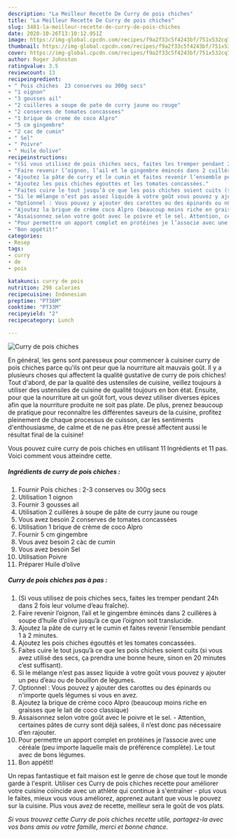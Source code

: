 ```yaml
---
description: "La Meilleur Recette De Curry de pois chiches"
title: "La Meilleur Recette De Curry de pois chiches"
slug: 3481-la-meilleur-recette-de-curry-de-pois-chiches
date: 2020-10-26T13:10:12.951Z
image: https://img-global.cpcdn.com/recipes/f9a2f33c5f4243bf/751x532cq70/curry-de-pois-chiches-photo-principale-de-la-recette.jpg
thumbnail: https://img-global.cpcdn.com/recipes/f9a2f33c5f4243bf/751x532cq70/curry-de-pois-chiches-photo-principale-de-la-recette.jpg
cover: https://img-global.cpcdn.com/recipes/f9a2f33c5f4243bf/751x532cq70/curry-de-pois-chiches-photo-principale-de-la-recette.jpg
author: Roger Johnston
ratingvalue: 3.5
reviewcount: 13
recipeingredient:
- " Pois chiches  23 conserves ou 300g secs"
- "1 oignon"
- "3 gousses ail"
- "2 cuilleres a soupe de pate de curry jaune ou rouge"
- "2 conserves de tomates concassees"
- "1 brique de creme de coco Alpro"
- "5 cm gingembre"
- "2 cac de cumin"
- " Sel"
- " Poivre"
- " Huile dolive"
recipeinstructions:
- "(Si vous utilisez de pois chiches secs, faites les tremper pendant 24h dans 2 fois leur volume d’eau fraîche)."
- "Faire revenir l’oignon, l’ail et le gingembre émincés dans 2 cuillères à soupe d’huile d’olive jusqu’à ce que l’oignon soit translucide."
- "Ajoutez la pâte de curry et le cumin et faites revenir l’ensemble pendant 1 à 2 minutes."
- "Ajoutez les pois chiches égouttés et les tomates concassées."
- "Faites cuire le tout jusqu’à ce que les pois chiches soient cuits (si vous avez utilisé des secs, ça prendra une bonne heure, sinon en 20 minutes c’est suffisant)."
- "Si le mélange n’est pas assez liquide à votre goût vous pouvez y ajouter un peu d’eau ou de bouillon de légumes."
- "Optionnel : Vous pouvez y ajouter des carottes ou des épinards ou n&#39;importe quels légumes si vous en avez."
- "Ajoutez la brique de crème coco Alpro (beaucoup moins riche en graisses que le lait de coco classique)"
- "Assaisonnez selon votre goût avec le poivre et le sel. Attention, certaines pâtes de curry sont déjà salées, il n’est donc pas nécessaire d’en rajouter."
- "Pour permettre un apport complet en protéines je l’associe avec une céréale (peu importe laquelle mais de préférence complète). Le tout avec de bons légumes."
- "Bon appétit!"
categories:
- Resep
tags:
- curry
- de
- pois

katakunci: curry de pois 
nutrition: 298 calories
recipecuisine: Indonesian
preptime: "PT36M"
cooktime: "PT33M"
recipeyield: "2"
recipecategory: Lunch

---
```



![Curry de pois chiches](https://img-global.cpcdn.com/recipes/f9a2f33c5f4243bf/751x532cq70/curry-de-pois-chiches-photo-principale-de-la-recette.jpg)

En général, les gens sont paresseux pour commencer à cuisiner curry de pois chiches parce qu'ils ont peur que la nourriture ait mauvais goût. Il y a plusieurs choses qui affectent la qualité gustative de curry de pois chiches! Tout d'abord, de par la qualité des ustensiles de cuisine, veillez toujours à utiliser des ustensiles de cuisine de qualité toujours en bon état. Ensuite, pour que la nourriture ait un goût fort, vous devez utiliser diverses épices afin que la nourriture produite ne soit pas plate. De plus, prenez beaucoup de pratique pour reconnaître les différentes saveurs de la cuisine, profitez pleinement de chaque processus de cuisson, car les sentiments d'enthousiasme, de calme et de ne pas être pressé affectent aussi le résultat final de la cuisine!

<!--inarticleads1-->

Vous pouvez cuire curry de pois chiches en utilisant 11 Ingrédients et 11 pas. Voici comment vous atteindre cette.

##### Ingrédients de curry de pois chiches :

1. Fournir  Pois chiches : 2-3 conserves ou 300g secs
1. Utilisation 1 oignon
1. Fournir 3 gousses ail
1. Utilisation 2 cuillères à soupe de pâte de curry jaune ou rouge
1. Vous avez besoin 2 conserves de tomates concassées
1. Utilisation 1 brique de crème de coco Alpro
1. Fournir 5 cm gingembre
1. Vous avez besoin 2 càc de cumin
1. Vous avez besoin  Sel
1. Utilisation  Poivre
1. Préparer  Huile d’olive




<!--inarticleads2-->

##### Curry de pois chiches pas à pas :

1. (Si vous utilisez de pois chiches secs, faites les tremper pendant 24h dans 2 fois leur volume d’eau fraîche).
1. Faire revenir l’oignon, l’ail et le gingembre émincés dans 2 cuillères à soupe d’huile d’olive jusqu’à ce que l’oignon soit translucide.
1. Ajoutez la pâte de curry et le cumin et faites revenir l’ensemble pendant 1 à 2 minutes.
1. Ajoutez les pois chiches égouttés et les tomates concassées.
1. Faites cuire le tout jusqu’à ce que les pois chiches soient cuits (si vous avez utilisé des secs, ça prendra une bonne heure, sinon en 20 minutes c’est suffisant).
1. Si le mélange n’est pas assez liquide à votre goût vous pouvez y ajouter un peu d’eau ou de bouillon de légumes.
1. Optionnel : Vous pouvez y ajouter des carottes ou des épinards ou n&#39;importe quels légumes si vous en avez.
1. Ajoutez la brique de crème coco Alpro (beaucoup moins riche en graisses que le lait de coco classique)
1. Assaisonnez selon votre goût avec le poivre et le sel. - Attention, certaines pâtes de curry sont déjà salées, il n’est donc pas nécessaire d’en rajouter.
1. Pour permettre un apport complet en protéines je l’associe avec une céréale (peu importe laquelle mais de préférence complète). Le tout avec de bons légumes.
1. Bon appétit!




<!--inarticleads1-->

<p>
Un repas fantastique et fait maison est le genre de chose que tout le monde garde à l'esprit. Utiliser ces Curry de pois chiches recette pour améliorer votre cuisine coïncide avec un athlète qui continue à s'entraîner - plus vous le faites, mieux vous vous améliorez, apprenez autant que vous le pouvez sur la cuisine. Plus vous avez de recette, meilleur sera le goût de vos plats.
</p>

<p>
<i>Si vous trouvez cette Curry de pois chiches recette utile, partagez-la avec vos bons amis ou votre famille, merci et bonne chance.</i>
</p>
